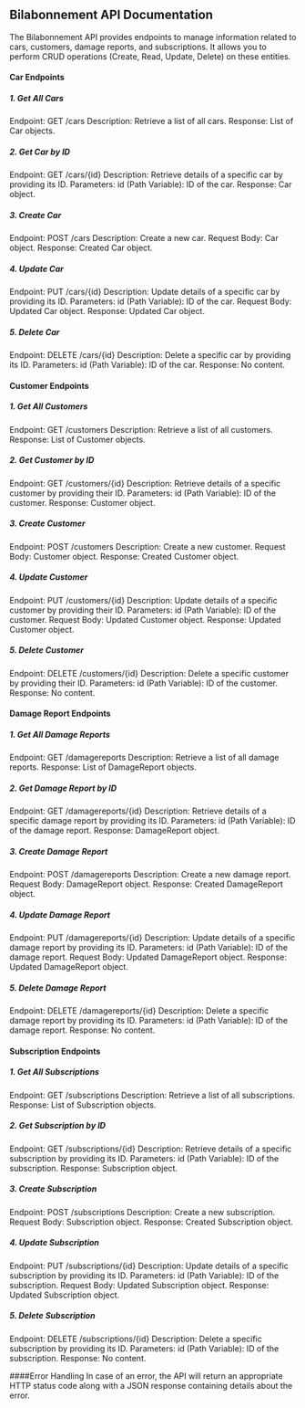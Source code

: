 ## Bilabonnement API Documentation

The Bilabonnement API provides endpoints to manage information related to cars, customers, damage reports, and subscriptions. It allows you to perform CRUD operations (Create, Read, Update, Delete) on these entities.


#### Car Endpoints

##### 1. Get All Cars
Endpoint: GET /cars
Description: Retrieve a list of all cars.
Response: List of Car objects.

##### 2. Get Car by ID
Endpoint: GET /cars/{id}
Description: Retrieve details of a specific car by providing its ID.
Parameters:
id (Path Variable): ID of the car.
Response: Car object.

##### 3. Create Car
Endpoint: POST /cars
Description: Create a new car.
Request Body: Car object.
Response: Created Car object.

##### 4. Update Car
Endpoint: PUT /cars/{id}
Description: Update details of a specific car by providing its ID.
Parameters:
id (Path Variable): ID of the car.
Request Body: Updated Car object.
Response: Updated Car object.

##### 5. Delete Car
Endpoint: DELETE /cars/{id}
Description: Delete a specific car by providing its ID.
Parameters:
id (Path Variable): ID of the car.
Response: No content.

#### Customer Endpoints

##### 1. Get All Customers
Endpoint: GET /customers
Description: Retrieve a list of all customers.
Response: List of Customer objects.

##### 2. Get Customer by ID
Endpoint: GET /customers/{id}
Description: Retrieve details of a specific customer by providing their ID.
Parameters:
id (Path Variable): ID of the customer.
Response: Customer object.

##### 3. Create Customer
Endpoint: POST /customers
Description: Create a new customer.
Request Body: Customer object.
Response: Created Customer object.

##### 4. Update Customer
Endpoint: PUT /customers/{id}
Description: Update details of a specific customer by providing their ID.
Parameters:
id (Path Variable): ID of the customer.
Request Body: Updated Customer object.
Response: Updated Customer object.

##### 5. Delete Customer
Endpoint: DELETE /customers/{id}
Description: Delete a specific customer by providing their ID.
Parameters:
id (Path Variable): ID of the customer.
Response: No content.

#### Damage Report Endpoints

##### 1. Get All Damage Reports
Endpoint: GET /damagereports
Description: Retrieve a list of all damage reports.
Response: List of DamageReport objects.

##### 2. Get Damage Report by ID
Endpoint: GET /damagereports/{id}
Description: Retrieve details of a specific damage report by providing its ID.
Parameters:
id (Path Variable): ID of the damage report.
Response: DamageReport object.

##### 3. Create Damage Report
Endpoint: POST /damagereports
Description: Create a new damage report.
Request Body: DamageReport object.
Response: Created DamageReport object.

##### 4. Update Damage Report
Endpoint: PUT /damagereports/{id}
Description: Update details of a specific damage report by providing its ID.
Parameters:
id (Path Variable): ID of the damage report.
Request Body: Updated DamageReport object.
Response: Updated DamageReport object.

##### 5. Delete Damage Report
Endpoint: DELETE /damagereports/{id}
Description: Delete a specific damage report by providing its ID.
Parameters:
id (Path Variable): ID of the damage report.
Response: No content.

#### Subscription Endpoints

##### 1. Get All Subscriptions
Endpoint: GET /subscriptions
Description: Retrieve a list of all subscriptions.
Response: List of Subscription objects.

##### 2. Get Subscription by ID
Endpoint: GET /subscriptions/{id}
Description: Retrieve details of a specific subscription by providing its ID.
Parameters:
id (Path Variable): ID of the subscription.
Response: Subscription object.

##### 3. Create Subscription
Endpoint: POST /subscriptions
Description: Create a new subscription.
Request Body: Subscription object.
Response: Created Subscription object.

##### 4. Update Subscription
Endpoint: PUT /subscriptions/{id}
Description: Update details of a specific subscription by providing its ID.
Parameters:
id (Path Variable): ID of the subscription.
Request Body: Updated Subscription object.
Response: Updated Subscription object.

##### 5. Delete Subscription
Endpoint: DELETE /subscriptions/{id}
Description: Delete a specific subscription by providing its ID.
Parameters:
id (Path Variable): ID of the subscription.
Response: No content.

####Error Handling
In case of an error, the API will return an appropriate HTTP status code along with a JSON response containing details about the error.
